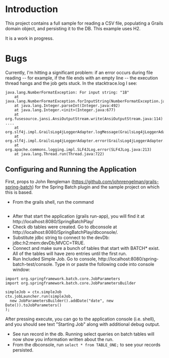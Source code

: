 # Introduction

This project contains a full sample for reading a CSV file, populating a Grails domain object, and persisting it to the DB. This example uses H2.

It is a work in progress.

# Bugs

Currently, I'm hitting a significant problem: if an error occurs during file reading -- for example, if the file ends with an empty line -- the execution thread hangs and the job gets stuck. In the stacktrace.log I see:

```2012-10-15 08:14:36,017 [SimpleAsyncTaskExecutor-7] ERROR StackTrace  - Full Stack Trace:
java.lang.NumberFormatException: For input string: "1B"
	at java.lang.NumberFormatException.forInputString(NumberFormatException.java:65)
	at java.lang.Integer.parseInt(Integer.java:492)
	at java.lang.Integer.<init>(Integer.java:677)
	at org.fusesource.jansi.AnsiOutputStream.write(AnsiOutputStream.java:114)
....
	at org.slf4j.impl.GrailsLog4jLoggerAdapter.logMessage(GrailsLog4jLoggerAdapter.java:191)
	at org.slf4j.impl.GrailsLog4jLoggerAdapter.error(GrailsLog4jLoggerAdapter.java:166)
	at org.apache.commons.logging.impl.SLF4JLog.error(SLF4JLog.java:213)
	at java.lang.Thread.run(Thread.java:722)
```

## Configuring and Running the Application

First, props to John Rengleman (https://github.com/johnrengelman/grails-spring-batch) for the Spring Batch plugin and the sample project on which this is based.


* From the grails shell, run the command
```    create-batch-tables h2
```

* After that start the application (grails run-app), you will find it at http://localhost:8080/SpringBatchPlay/
* Check db tables were created.  Go to dbconsole at http://localhost:8080/SpringBatchPlay/dbconsole/.
* Substitute jdbc string to connect to the devDb: jdbc:h2:mem:devDb;MVCC=TRUE.
* Connect and make sure a bunch of tables that start with BATCH* exist.   All of the tables will have zero entries until the first run.
* Run Included Simple Job.  Go to console, http://localhost:8080/spring-batch-test/console.  Type in or paste the following code into console window:  


```
import org.springframework.batch.core.JobParameters
import org.springframework.batch.core.JobParametersBuilder

simpleJob = ctx.simpleJob
ctx.jobLauncher.run(simpleJob,
  new JobParametersBuilder().addDate("date", new Date()).toJobParameters()
);
```

After pressing execute, you can go to the application console (i.e. shell), and you should see text "Starting Job" along with additional debug output.

* See run record in the db.   Running select queries on batch tables will now show you information written about the run.
* From the dbconsole, run `select * from TABLE_ONE;` to see your records persisted.